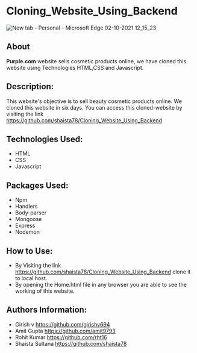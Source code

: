 # Cloning_Website_Using_Backend
![New tab - Personal - Microsoft​ Edge 02-10-2021 12_15_23](https://user-images.githubusercontent.com/87421802/135706765-3bd3b680-fb72-497e-a4b2-8619bd026e3d.png)


## About
**Purple.com** website sells cosmetic products online, we have cloned this website using Technologies HTML,CSS and Javascript.

## Description:
This website's objective is to sell beauty cosmetic products online. We cloned this website in six days. You can access this cloned-website by visiting the link https://github.com/shaista78/Cloning_Website_Using_Backend


## Technologies Used:
- HTML
- CSS
- Javascript

## Packages Used:
- Npm
- Handlers
- Body-parser
- Mongoose
- Express
- Nodemon 



## How to Use:
- By Visiting the link https://github.com/shaista78/Cloning_Website_Using_Backend clone it to local host.
- By opening the Home.html file in any browser you are able to see the working of this website.


## Authors Information:
- Girish v https://github.com/girishv694
- Amit Gupta  https://github.com/amit9793
- Rohit Kumar  https://github.com/rht16
- Shaista Sultana  https://github.com/shaista78



 

